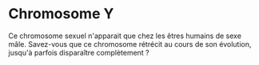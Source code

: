 # Chromosome Y

Ce chromosome sexuel n'apparait que chez les êtres humains de sexe mâle.
Savez-vous que ce chromosome rétrécit au cours de son évolution, jusqu'à parfois
disparaître complètement ?
